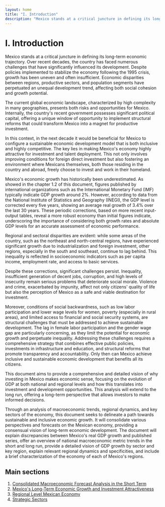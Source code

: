 ```yaml
---
layout: home
title: "I. Introduction"
description: "Mexico stands at a critical juncture in defining its long-term economic trajectory."
---
```


# I. Introduction

Mexico stands at a critical juncture in defining its long-term economic trajectory. Over recent decades, the country has faced numerous challenges that have significantly influenced its development. Despite policies implemented to stabilize the economy following the 1995 crisis, growth has been uneven and often insufficient. Economic disparities between regions, productive sectors, and population segments have perpetuated an unequal development trend, affecting both social cohesion and growth potential.

The current global economic landscape, characterized by high complexity in many geographies, presents both risks and opportunities for Mexico. Internally, the country's recent government possesses significant political capital, offering a unique window of opportunity to implement structural reforms that could transform Mexico into a magnet for productive investment.

In this context, in the next decade it would be beneficial for Mexico to configure a sustainable economic development model that is both inclusive and highly competitive. The key lies in making Mexico's economy highly attractive for investment and talent deployment. This not only involves improving conditions for foreign direct investment but also fostering an environment where Mexicans themselves, both those residing in the country and abroad, freely choose to invest and work in their homeland.

Mexico's economic growth has historically been underestimated. As showed in the chapter 1.2 of this document, figures published by international organizations such as the International Monetary Fund (IMF) typically indicate GDP growth around 2%. However, according to data from the National Institute of Statistics and Geography (INEGI), the GDP level is corrected every five years, showing an average real growth of 3.4% over the last 30 years. These periodic corrections, based on more recent input-output tables, reveal a more robust economy than initial figures indicate, underscoring the importance of considering both growth rates and absolute GDP levels for an accurate assessment of economic performance.

Regional and sectoral disparities are evident: while some areas of the country, such as the northeast and north-central regions, have experienced significant growth due to industrialization and foreign investment, other regions, especially in the south and southeast, continue to lag behind. This inequality is reflected in socioeconomic indicators such as per capita income, employment rate, and access to basic services.

Despite these corrections, significant challenges persist. Inequality, insufficient generation of decent jobs, corruption, and high levels of insecurity remain serious problems that deteriorate social morale. Violence and crime, exacerbated by impunity, affect not only citizens' quality of life but also the perception of Mexico as a safe and viable destination for investment.

Moreover, conditions of social backwardness, such as low labor participation and lower wage levels for women, poverty (especially in rural areas), and limited access to financial and social security systems, are structural challenges that must be addressed to achieve sustainable development. The lag in female labor participation and the gender wage gap are particularly concerning, as they limit the potential for economic growth and perpetuate inequality. Addressing these challenges requires a comprehensive strategy that combines effective public policies, investments in infrastructure and education, and structural reforms that promote transparency and accountability. Only then can Mexico achieve inclusive and sustainable economic development that benefits all its citizens.

This document aims to provide a comprehensive and detailed vision of why investing in Mexico makes economic sense, focusing on the evolution of GDP at both national and regional levels and how this translates into investment and development opportunities. This analysis will extend to the long run, offering a long-term perspective that allows investors to make informed decisions.

Through an analysis of macroeconomic trends, regional dynamics, and key sectors of the economy, this document seeks to delineate a path towards sustainable and inclusive economic growth. It will consolidate various perspectives and forecasts on the Mexican economy, providing a consensual vision of long-term economic development. The document will explain discrepancies between Mexico's real GDP growth and published series, offer an overview of national macroeconomic metric trends in the short and long run, provide a detailed vision of GDP growth by sector and key region, explain relevant regional dynamics and specificities, and include a brief characterization of the economy of each of Mexico's regions.

## Main sections

1. [Consolidated Macroeconomic Forecast Analysis in the Short Term](docs/short-term-forecast.html)
2. [Mexico's Long-Term Economic Growth and Investment Attractiveness](docs/long-term-growth.html)
3. [Regional Level Mexican Economy](docs/regional-economy.html)
4. [Strategic Sectors](docs/strategic-sectors.html)

